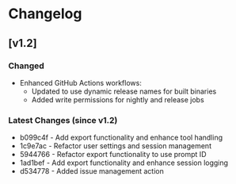 # Changelog

## [v1.2]

### Changed

- Enhanced GitHub Actions workflows:
  - Updated to use dynamic release names for built binaries
  - Added write permissions for nightly and release jobs

### Latest Changes (since v1.2)

- b099c4f - Add export functionality and enhance tool handling
- 1c9e7ac - Refactor user settings and session management
- 5944766 - Refactor export functionality to use prompt ID
- 1ad1bef - Add export functionality and enhance session logging
- d534778 - Added issue management action
